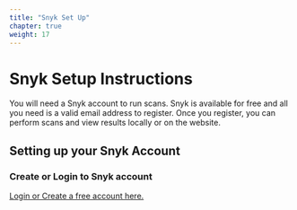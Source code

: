 ```yaml
---
title: "Snyk Set Up"
chapter: true
weight: 17
---
```


# Snyk Setup Instructions
You will need a Snyk account to run scans.  Snyk is available for free and all you need is a valid email address to register.  Once you register, you can perform scans and view results locally or on the website.

## Setting up your Snyk Account

### Create or Login to Snyk account
[Login or Create a free account here.](https://app.snyk.io)

